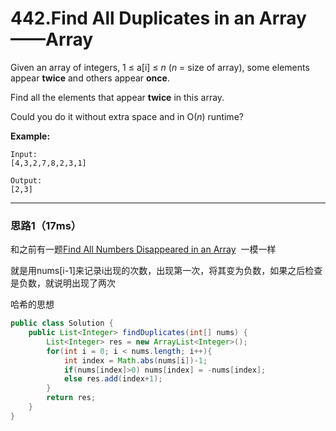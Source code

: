 # 442.Find All Duplicates in an Array——Array

Given an array of integers, 1 ≤ a[i] ≤ *n* (*n* = size of array), some elements appear **twice** and others appear **once**.

Find all the elements that appear **twice** in this array.

Could you do it without extra space and in O(*n*) runtime?

**Example:**

```
Input:
[4,3,2,7,8,2,3,1]

Output:
[2,3]
```

---

### 思路1（17ms）

和之前有一题[Find All Numbers Disappeared in an Array](https://leetcode.com/problems/find-all-numbers-disappeared-in-an-array)  一模一样

就是用nums[i-1]来记录i出现的次数，出现第一次，将其变为负数，如果之后检查是负数，就说明出现了两次

哈希的思想

```java
public class Solution {
    public List<Integer> findDuplicates(int[] nums) {
        List<Integer> res = new ArrayList<Integer>();
        for(int i = 0; i < nums.length; i++){
            int index = Math.abs(nums[i])-1;
            if(nums[index]>0) nums[index] = -nums[index];
            else res.add(index+1);
        }
        return res;
    }
}

```

